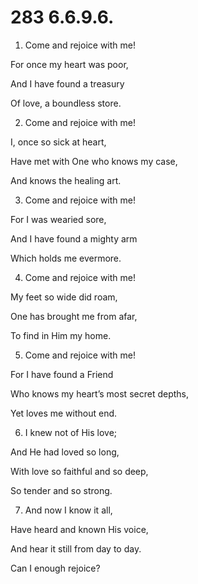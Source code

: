 # 283 6.6.9.6.

1.  Come and rejoice with me!

For once my heart was poor,

And I have found a treasury

Of love, a boundless store.

2.  Come and rejoice with me!

I, once so sick at heart,

Have met with One who knows my case,

And knows the healing art.

3.  Come and rejoice with me!

For I was wearied sore,

And I have found a mighty arm

Which holds me evermore.

4.  Come and rejoice with me!

My feet so wide did roam,

One has brought me from afar,

To find in Him my home.

5.  Come and rejoice with me!

For I have found a Friend

Who knows my heart’s most secret depths,

Yet loves me without end.

6.  I knew not of His love;

And He had loved so long,

With love so faithful and so deep,

So tender and so strong.

7.  And now I know it all,

Have heard and known His voice,

And hear it still from day to day.

Can I enough rejoice?

